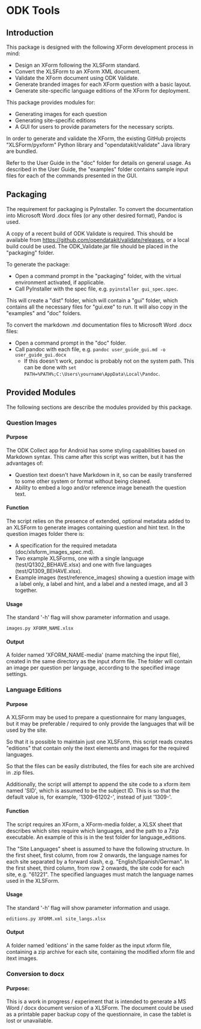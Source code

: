 # ODK Tools


## Introduction
This package is designed with the following XForm development process in mind:

- Design an XForm following the XLSForm standard.
- Convert the XLSForm to an XForm XML document.
- Validate the XForm document using ODK Validate.
- Generate branded images for each XForm question with a basic layout.
- Generate site-specific language editions of the XForm for deployment.

This package provides modules for:

- Generating images for each question
- Generating site-specific editions
- A GUI for users to provide parameters for the necessary scripts.

In order to generate and validate the XForm, the existing GitHub projects
"XLSForm/pyxform" Python library and "opendatakit/validate" Java library are
bundled.

Refer to the User Guide in the "doc" folder for details on general usage. As
described in the User Guide, the "examples" folder contains sample input files
for each of the commands presented in the GUI.


## Packaging
The requirement for packaging is PyInstaller. To convert the documentation into
Microsoft Word .docx files (or any other desired format), Pandoc is used.

A copy of a recent build of ODK Validate is required. This should be available
from https://github.com/opendatakit/validate/releases, or a local build could
be used. The ODK_Validate.jar file should be placed in the "packaging" folder.

To generate the package:

- Open a command prompt in the "packaging" folder, with the virtual environment
  activated, if applicable.
- Call PyInstaller with the spec file, e.g.  ```pyinstaller gui_spec.spec```.

This will create a "dist" folder, which will contain a "gui" folder, which
contains all the necessary files for "gui.exe" to run. It will also copy in the
"examples" and "doc" folders.

To convert the markdown .md documentation files to Microsoft Word .docx files:

- Open a command prompt in the "doc" folder.
- Call pandoc with each file, e.g. ```pandoc user_guide_gui.md -o user_guide_gui.docx```
    + If this doesn't work, pandoc is probably not on the system path. This can
      be done with ```set PATH=%PATH%;C:\Users\yourname\AppData\Local\Pandoc```.


## Provided Modules
The following sections are describe the modules provided by this package.


### Question Images


#### Purpose
The ODK Collect app for Android has some styling capabilities based on Markdown
syntax. This came after this script was written, but it has the advantages of:

- Question text doesn't have Markdown in it, so can be easily transferred to
  some other system or format without being cleaned.
- Ability to embed a logo and/or reference image beneath the question text.


#### Function
The script relies on the presence of extended, optional metadata added to an
XLSForm to generate images containing question and hint text. In the question
images folder there is:

- A specification for the required metadata (doc/xlsform_images_spec.md).
- Two example XLSForms, one with a single language (test/Q1302_BEHAVE.xlsx) and
  one with five languages (test/Q1309_BEHAVE.xlsx).
- Example images (test/reference_images) showing a question image with a label
  only, a label and hint, and a label and a nested image, and all 3 together.


#### Usage
The standard '-h' flag will show parameter information and usage.
```shell
images.py XFORM_NAME.xlsx
```


#### Output
A folder named 'XFORM_NAME-media' (name matching the input file), created in
the same directory as the input xform file. The folder will contain an image
per question per language, according to the specified image settings.


### Language Editions


#### Purpose
A XLSForm may be used to prepare a questionnaire for many languages, but it may
be preferable / required to only provide the languages that will be used by the
site.

So that it is possible to maintain just one XLSForm, this script reads creates
"editions" that contain only the itext elements and images for the required
languages.

So that the files can be easily distributed, the files for each site are
archived in .zip files.

Additionally, the script will attempt to append the site code to a xform item
named 'SID', which is assumed to be the subject ID. This is so that the default
value is, for example, '1309-61202-', instead of just '1309-'.


#### Function
The script requires an XForm, a XForm-media folder, a XLSX sheet that describes
which sites require which languages, and the path to a 7zip executable. An
example of this is in the test folder for language_editions.

The "Site Languages" sheet is assumed to have the following structure. In the
first sheet, first column, from row 2 onwards, the language names for each
site separated by a forward slash, e.g. "English/Spanish/German". In the first
sheet, third column, from row 2 onwards, the site code for each site, e.g.
"61221". The specified languages must match the language names used in the
XLSForm.


#### Usage
The standard '-h' flag will show parameter information and usage.
```shell
editions.py XFORM.xml site_langs.xlsx
```

#### Output
A folder named 'editions' in the same folder as the input xform file,
containing a zip archive for each site, containing the modified xform file
and itext images.


### Conversion to docx


#### Purpose:
This is a work in progress  / experiment that is intended to generate a MS Word
 / docx document version of a XLSForm. The document could be used as a
printable paper backup copy of the questionnaire, in case the tablet is lost
or unavailable.
